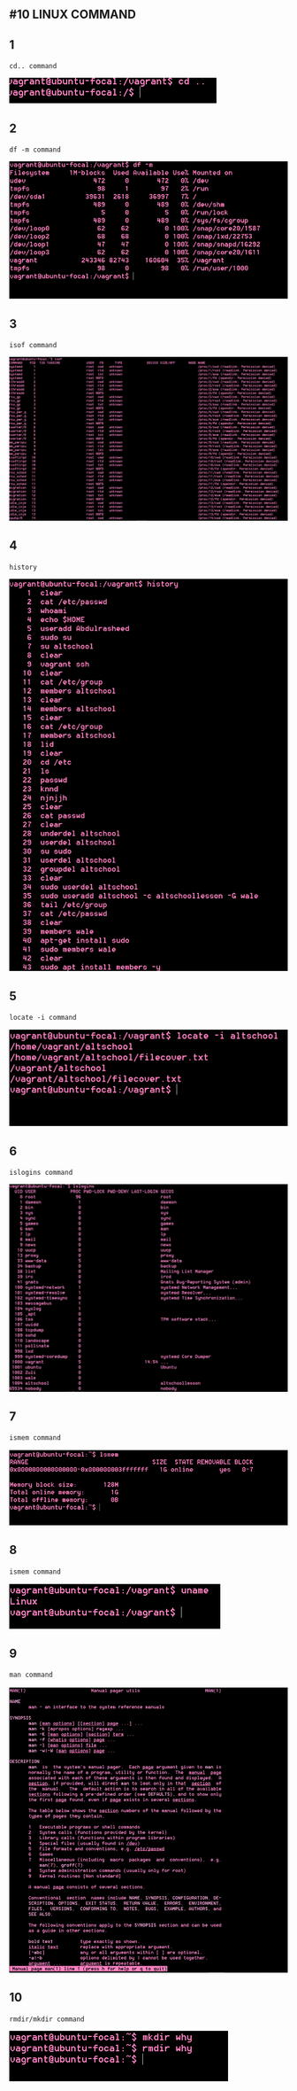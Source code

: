 #10 LINUX COMMAND
-----------------

1
-----
```linux
cd.. command
```
![](https://github.com/AbdulrasheedApampa/altschool-cloud-exercises-project/blob/main/cd%20...PNG)

2
----
```linux
df -m command
```

![](https://github.com/AbdulrasheedApampa/altschool-cloud-exercises-project/blob/main/df%20-m.PNG)

3
----
```linux
isof command
```

![](https://github.com/AbdulrasheedApampa/altschool-cloud-exercises-project/blob/main/isof_command.PNG)

4
----
```linux
history
```

![](https://github.com/AbdulrasheedApampa/altschool-cloud-exercises-project/blob/main/history.PNG)

5
----
```linux
locate -i command
```

![](https://github.com/AbdulrasheedApampa/altschool-cloud-exercises-project/blob/main/locate%20-i.PNG)

6
----
```linux
islogins command
```

![](https://github.com/AbdulrasheedApampa/altschool-cloud-exercises-project/blob/main/lslogins_command.PNG)

7
----
```linux
ismem command
```

![](https://github.com/AbdulrasheedApampa/altschool-cloud-exercises-project/blob/main/lsmem-command.PNG)

8
----
```linux
ismem command
```

![](https://github.com/AbdulrasheedApampa/altschool-cloud-exercises-project/blob/main/uname.PNG)

9
----
```linux
man command
```

![](https://github.com/AbdulrasheedApampa/altschool-cloud-exercises-project/blob/main/man.PNG)

10
----
```linux
rmdir/mkdir command
```

![](https://github.com/AbdulrasheedApampa/altschool-cloud-exercises-project/blob/main/rmdir.PNG)



